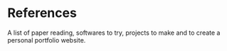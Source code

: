 # References
A list of paper reading, softwares to try, projects to make and to create a personal portfolio website.
